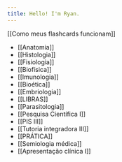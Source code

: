```yaml
---
title: Hello! I'm Ryan.
---
```

[[Como meus flashcards funcionam]]

* [[Anatomia]]
* [[Histologia]]
* [[Fisiologia]]
* [[Biofísica]]
* [[Imunologia]]
* [[Bioética]]
* [[Embriologia]]
* [[LIBRAS]]
* [[Parasitologia]]
* [[Pesquisa Científica I]]
* [[PIS III]]
* [[Tutoria integradora III]]
* [[PRÁTICA]]
* [[Semiologia médica]]
* [[Apresentação clínica I]]
